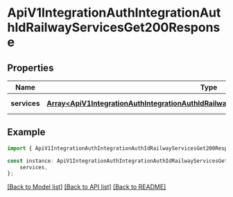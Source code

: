 # ApiV1IntegrationAuthIntegrationAuthIdRailwayServicesGet200Response


## Properties

Name | Type | Description | Notes
------------ | ------------- | ------------- | -------------
**services** | [**Array&lt;ApiV1IntegrationAuthIntegrationAuthIdRailwayServicesGet200ResponseServicesInner&gt;**](ApiV1IntegrationAuthIntegrationAuthIdRailwayServicesGet200ResponseServicesInner.md) |  | [default to undefined]

## Example

```typescript
import { ApiV1IntegrationAuthIntegrationAuthIdRailwayServicesGet200Response } from './api';

const instance: ApiV1IntegrationAuthIntegrationAuthIdRailwayServicesGet200Response = {
    services,
};
```

[[Back to Model list]](../README.md#documentation-for-models) [[Back to API list]](../README.md#documentation-for-api-endpoints) [[Back to README]](../README.md)
